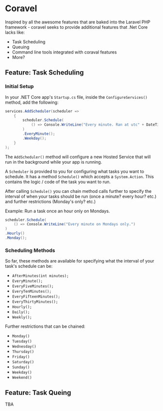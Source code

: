 # Coravel

Inspired by all the awesome features that are baked into the Laravel PHP framework - coravel seeks to provide additional features that .Net Core lacks like:

- Task Scheduling
- Queuing
- Command line tools integrated with coraval features
- More?

## Feature: Task Scheduling

### Initial Setup

In your .NET Core app's `Startup.cs` file, inside the `ConfigureServices()` method, add the following:

```c#
services.AddScheduler(scheduler =>
    {
        scheduler.Schedule(
            () => Console.WriteLine("Every minute. Ran at utc" + DateTime.UtcNow.ToLongTimeString())
        )
        .EveryMinute();
        .Weekday();
    }
);
```

The `AddScheduler()` method will configure a new Hosted Service that will run in the background while your app is running.

A `Scheduler` is provided to you for configuring what tasks you want to schedule. It has a method `Schedule()` which accepts a `System.Action`. This contains the logic / code of the task you want to run.

After calling `Schedule()` you can chain method calls further to specify the interval of when your tasks should be run (once a minute? every hour? etc.) and further restrictions (Monday's only? etc.)

Example: Run a task once an hour only on Mondays.

```c#
scheduler.Schedule(
    () => Console.WriteLine("Every minute on Mondays only.")
)
.Hourly()
.Monday();
```

### Scheduling Methods

So far, these methods are available for specifying what the interval of your task's schedule can be:

- `AfterMinutes(int minutes);`
- `EveryMinute();`
- `EveryFiveMinutes();`
- `EveryTenMinutes();`
- `EveryFifteenMinutes();`
- `EveryThirtyMinutes();`
- `Hourly();`
- `Daily();`
- `Weekly();`

Further restrictions that can be chained:

- `Monday()`
- `Tuesday()`
- `Wednesday()`
- `Thursday()`
- `Friday()`
- `Saturday()`
- `Sunday()`
- `Weekday()`
- `Weekend()`

## Feature: Task Queing

TBA